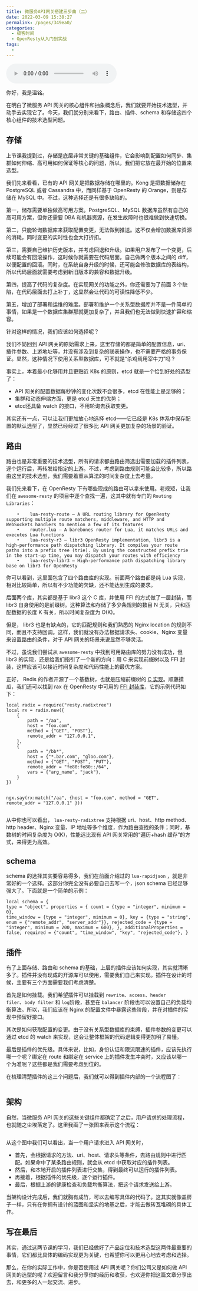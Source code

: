 ```yaml
---
title: 微服务API网关搭建三步曲（二）
date: 2022-03-09 15:38:27
permalink: /pages/349ea0/
categories:
  - 极客时间
  - OpenResty从入门到实战
tags:
  - 
---
```

<audio title="48.微服务API网关搭建三步曲（二）" src="https://static001.geekbang.org/resource/audio/2d/1f/2dec6a2604e3b17d2fc506d67e4f671f.mp3" controls="controls"></audio> 
<p>你好，我是温铭。</p><p>在明白了微服务 API 网关的核心组件和抽象概念后，我们就要开始技术选型，并动手去实现它了。今天，我们就分别来看下，路由、插件、schema 和存储这四个核心组件的技术选型问题。</p><h2>存储</h2><p>上节课我提到过，存储是底层非常关键的基础组件，它会影响到配置如何同步、集群如何伸缩、高可用如何保证等核心的问题，所以，我们把它放在最开始的位置来选型。</p><p>我们先来看看，已有的 API 网关是把数据存储在哪里的。Kong 是把数据储存在PostgreSQL 或者 Cassandra 中，而同样基于 OpenResty 的 Orange，则是存储在 MySQL 中。不过，这种选择还是有很多缺陷的。</p><p>第一，储存需要单独做高可用方案。PostgreSQL、MySQL 数据库虽然有自己的高可用方案，但你还需要 DBA 和机器资源，在发生故障时也很难做到快速切换。</p><p>第二，只能轮询数据库来获取配置变更，无法做到推送。这不仅会增加数据库资源的消耗，同时变更的实时性也会大打折扣。</p><p>第三，需要自己维护历史版本，并考虑回退和升级。如果用户发布了一个变更，后续可能会有回滚操作，这时候你就需要在代码层面，自己做两个版本之间的 diff，以便配置的回滚。同时，在系统自身升级的时候，还可能会修改数据库的表结构，所以代码层面就需要考虑到新旧版本的兼容和数据升级。</p><!-- [[[read_end]]] --><p>第四，提高了代码的复杂度。在实现网关的功能之外，你还需要为了前面 3 个缺陷，在代码层面去打上补丁，这显然会让代码的可读性降低不少。</p><p>第五，增加了部署和运维的难度。部署和维护一个关系型数据库并不是一件简单的事情，如果是一个数据库集群那就更加复杂了，并且我们也无法做到快速扩容和缩容。</p><p>针对这样的情况，我们应该如何选择呢？</p><p>我们不妨回到 API 网关的原始需求上来，这里存储的都是简单的配置信息，uri、插件参数、上游地址等，并没有涉及到复杂的联表操作，也不需要严格的事务保证。显然，这种情况下使用关系型数据库，可不就是“杀鸡焉用宰牛刀”吗？</p><p>事实上，本着最小化够用并且更贴近 K8s 的原则，etcd 就是一个恰到好处的选型了：</p><ul>
<li>API 网关的配置数据每秒钟的变化次数不会很多，etcd 在性能上是足够的；</li>
<li>集群和动态伸缩方面，更是 etcd 天生的优势；</li>
<li>etcd还具备 watch 的接口，不用轮询去获取变更。</li>
</ul><p>其实还有一点，可以让我们更加放心地选择 etcd——它已经是 K8s 体系中保存配置的默认选型了，显然已经经过了很多比 API 网关更加复杂的场景的验证。</p><h2>路由</h2><p>路由也是非常重要的技术选型，所有的请求都由路由筛选出需要加载的插件列表，逐个运行后，再转发给指定的上游。不过，考虑到路由规则可能会比较多，所以路由这里的技术选型，我们需要着重从算法的时间复杂度上去考量。</p><p>我们先来看下，在 OpenResty 下有哪些现成的路由可以拿来使用。老规矩，让我们在 <code>awesome-resty</code> 的项目中逐个查找一遍，这其中就有专门的 <code>Routing Libraries</code>：</p><pre><code>    •    lua-resty-route — A URL routing library for OpenResty supporting multiple route matchers, middleware, and HTTP and WebSockets handlers to mention a few of its features
    •    router.lua — A barebones router for Lua, it matches URLs and executes Lua functions
    •    lua-resty-r3 — libr3 OpenResty implementation, libr3 is a high-performance path dispatching library. It compiles your route paths into a prefix tree (trie). By using the constructed prefix trie in the start-up time, you may dispatch your routes with efficiency
    •    lua-resty-libr3 — High-performance path dispatching library base on libr3 for OpenResty
</code></pre><p>你可以看到，这里面包含了四个路由库的实现。前面两个路由都是纯 Lua 实现，相对比较简单，所以有不少功能的欠缺，还不能达到生成的要求。</p><p>后面两个库，其实都是基于 libr3 这个 C 库，并使用 FFI 的方式做了一层封装，而 libr3 自身使用的是前缀树。这种算法和存储了多少条规则的数目 N 无关，只和匹配数据的长度 K 有关，所以时间复杂度为 O(K)。</p><p>但是， libr3 也是有缺点的，它的匹配规则和我们熟悉的 Nginx location 的规则不同，而且不支持回调。这样，我们就没有办法根据请求头、cookie、Nginx 变量来设置路由的条件，对于 API 网关的场景来说显然不够灵活。</p><p>不过，虽说我们尝试从 <code>awesome-resty</code> 中找到可用路由库的努力没有成功，但 libr3 的实现，还是给我们指引了一个新的方向：用 C 来实现前缀树以及 FFI 封装，这样应该可以接近时间复杂度和代码性能上的最优方案。</p><p>正好， Redis 的作者开源了一个基数树，也就是压缩前缀树的 <a href="https://github.com/antirez/rax">C 实现</a>。顺藤摸瓜，我们还可以找到 rax 在 OpenResty 中可用的 <a href="https://github.com/iresty/lua-resty-radixtree">FFI 封装库</a>，它的示例代码如下：</p><pre><code>local radix = require(&quot;resty.radixtree&quot;)
local rx = radix.new({
    {
        path = &quot;/aa&quot;,
        host = &quot;foo.com&quot;,
        method = {&quot;GET&quot;, &quot;POST&quot;},
        remote_addr = &quot;127.0.0.1&quot;,
    },
    {
        path = &quot;/bb*&quot;,
        host = {&quot;*.bar.com&quot;, &quot;gloo.com&quot;},
        method = {&quot;GET&quot;, &quot;POST&quot;, &quot;PUT&quot;},
        remote_addr = &quot;fe80:fe80::/64&quot;,
        vars = {&quot;arg_name&quot;, &quot;jack&quot;},
    }
})

ngx.say(rx:match(&quot;/aa&quot;, {host = &quot;foo.com&quot;,
                     method = &quot;GET&quot;,
                     remote_addr = &quot;127.0.0.1&quot;
                    }))
</code></pre><p>从中你也可以看出， <code>lua-resty-radixtree</code> 支持根据 uri、host、http method、http header、Nginx 变量、IP 地址等多个维度，作为路由查找的条件；同时，基数树的时间复杂度为 O(K)，性能远比现有 API 网关常用的“遍历+hash 缓存”的方式，来得更为高效。</p><h2>schema</h2><p>schema 的选择其实要容易得多，我们在前面介绍过的 <code>lua-rapidjson</code> ，就是非常好的一个选择。这部分你完全没有必要自己去写一个，json schema 已经足够强大了。下面就是一个简单的示例：</p><pre><code>local schema = {
    type = &quot;object&quot;,
    properties = {
        count = {type = &quot;integer&quot;, minimum = 0},
        time_window = {type = &quot;integer&quot;,  minimum = 0},
        key = {type = &quot;string&quot;, enum = {&quot;remote_addr&quot;, &quot;server_addr&quot;}},
        rejected_code = {type = &quot;integer&quot;, minimum = 200, maximum = 600},
    },
    additionalProperties = false,
    required = {&quot;count&quot;, &quot;time_window&quot;, &quot;key&quot;, &quot;rejected_code&quot;},
}
</code></pre><h2>插件</h2><p>有了上面存储、路由和 schema 的基础，上层的插件应该如何实现，其实就清晰多了。插件并没有现成的开源库可以使用，需要我们自己来实现。插件在设计的时候，主要有三个方面需要我们考虑清楚。</p><p>首先是如何挂载。我们希望插件可以挂载到 <code>rewrite</code>、<code>access</code>、<code>header filer</code>、<code>body filter</code> 和 <code>log</code>阶段，甚至在 <code>balancer</code> 阶段也可以设置自己的负载均衡算法。所以，我们应该在 Nginx 的配置文件中暴露这些阶段，并在对插件的实现中预留好接口。</p><p>其次是如何获取配置的变更。由于没有关系型数据库的束缚，插件参数的变更可以通过 etcd 的 watch 来实现，这会让整体框架的代码逻辑变得更加明了易懂。</p><p>最后是插件的优先级。具体来说，比如，身份认证和限流限速的插件，应该先执行哪一个呢？绑定在 route 和绑定在 service 上的插件发生冲突时，又应该以哪一个为准呢？这些都是我们需要考虑到位的。</p><p>在梳理清楚插件的这三个问题后，我们就可以得到插件内部的一个流程图了：</p><p><img src="https://static001.geekbang.org/resource/image/d1/13/d18243966a4973ff8409dd45bf83dc13.png" alt=""></p><h2>架构</h2><p>自然，当微服务 API 网关的这些关键组件都确定了之后，用户请求的处理流程，也就随之尘埃落定了。这里我画了一张图来表示这个流程：</p><p><img src="https://static001.geekbang.org/resource/image/7f/89/7f2b50689a86d382a4c9340b4edb9489.png" alt=""></p><p>从这个图中我们可以看出，当一个用户请求进入 API 网关时，</p><ul>
<li>首先，会根据请求的方法、uri、host、请求头等条件，去路由规则中进行匹配。如果命中了某条路由规则，就会从 etcd 中获取对应的插件列表。</li>
<li>然后，和本地开启的插件列表进行交集，得到最终可以运行的插件列表。</li>
<li>再接着，根据插件的优先级，逐个运行插件。</li>
<li>最后，根据上游的健康检查和负载均衡算法，把这个请求发送给上游。</li>
</ul><p>当架构设计完成后，我们就胸有成竹，可以去编写具体的代码了。这其实就像盖房子一样，只有在你拥有设计的蓝图和坚实的地基之后，才能去做砖瓦堆砌的具体工作。</p><h2>写在最后</h2><p>其实，通过这两节课的学习，我们已经做好了产品定位和技术选型这两件最重要的事情，它们都比具体的编码实现更为关键，也希望你可以更用心地去考虑和选择。</p><p>那么，在你的实际工作中，你是否使用过 API 网关呢？你们公司又是如何做 API 网关的选型的呢？欢迎留言和我分享你的经历和收获，也欢迎你把这篇文章分享出去，和更多的人一起交流、进步。</p>